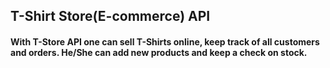 ## T-Shirt Store(E-commerce) API

#### With T-Store API one can sell T-Shirts online, keep track of all customers and orders. He/She can add new products and keep a check on stock.

